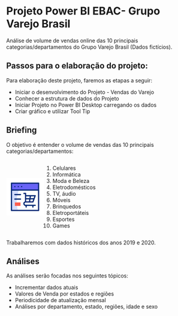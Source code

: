 # Projeto Power BI EBAC- Grupo Varejo Brasil
Análise de volume de vendas online das 10 principais categorias/departamentos do Grupo Varejo Brasil (Dados fictícios).

## Passos para o elaboração do projeto:
Para elaboração deste projeto, faremos as etapas a seguir:

- Iniciar o desenvolvimento do Projeto - Vendas do Varejo
- Conhecer a estrutura de dados do Projeto
- Iniciar Projeto no Power BI Desktop carregando os dados
- Criar gráfico e utilizar Tool Tip

## Briefing
O objetivo é entender o volume de vendas das 10 principais categorias/departamentos:

<div style="display: flex; align-items: center;">
  <img src="https://github.com/AnjosBeatriz/Projeto-Power-BI-EBAC---Grupo-Varejo-Brasil/blob/345c5e9ac5c0e39443d3a4f35b0cdf11e4169464/compras-online.gif" alt="Compra Online" width="100" height="100">
  <ol>
    <li>Celulares</li>
    <li>Informática</li>
    <li>Moda e Beleza</li>
    <li>Eletrodomésticos</li>
    <li>TV, áudio</li>
    <li>Móveis</li>
    <li>Brinquedos</li>
    <li>Eletroportáteis</li>
    <li>Esportes</li>
    <li>Games</li>
  </ol>
</div>

Trabalharemos com dados históricos dos anos 2019 e 2020.

## Análises
As análises serão focadas nos seguintes tópicos:

- Incrementar dados atuais
- Valores de Venda por estados e regiões
- Periodicidade de atualização mensal
- Análises por departamento, estado, regiões, idade e sexo





